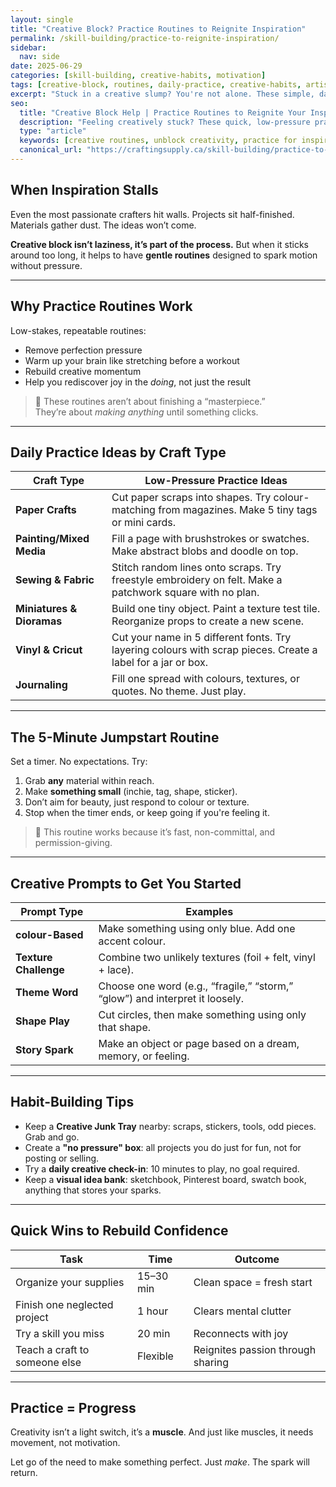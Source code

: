 ```yaml
---
layout: single
title: "Creative Block? Practice Routines to Reignite Inspiration"
permalink: /skill-building/practice-to-reignite-inspiration/
sidebar:
  nav: side
date: 2025-06-29
categories: [skill-building, creative-habits, motivation]
tags: [creative-block, routines, daily-practice, creative-habits, artistic-slumps, inspiration-techniques]
excerpt: "Stuck in a creative slump? You're not alone. These simple, daily craft routines and warm-up exercises can help break the block, reduce pressure, and gently bring your creativity back to life."
seo:
  title: "Creative Block Help | Practice Routines to Reignite Your Inspiration"
  description: "Feeling creatively stuck? These quick, low-pressure practice routines help break blocks and warm up your creative mind. Perfect for crafters, makers, and artists in any medium."
  type: "article"
  keywords: [creative routines, unblock creativity, practice for inspiration, maker slumps, creativity exercises, regain creative flow]
  canonical_url: "https://craftingsupply.ca/skill-building/practice-to-reignite-inspiration/"
---
```


## When Inspiration Stalls

Even the most passionate crafters hit walls. Projects sit half-finished. Materials gather dust. The ideas won’t come.

**Creative block isn’t laziness, it’s part of the process.** But when it sticks around too long, it helps to have **gentle routines** designed to spark motion without pressure.

---

## Why Practice Routines Work

Low-stakes, repeatable routines:

- Remove perfection pressure  
- Warm up your brain like stretching before a workout  
- Rebuild creative momentum  
- Help you rediscover joy in the *doing*, not just the result

> 🎯 These routines aren’t about finishing a “masterpiece.”  
> They’re about *making anything* until something clicks.

---

## Daily Practice Ideas by Craft Type

| Craft Type | Low-Pressure Practice Ideas |
|------------|-----------------------------|
| **Paper Crafts** | Cut paper scraps into shapes. Try colour-matching from magazines. Make 5 tiny tags or mini cards. |
| **Painting/Mixed Media** | Fill a page with brushstrokes or swatches. Make abstract blobs and doodle on top. |
| **Sewing & Fabric** | Stitch random lines onto scraps. Try freestyle embroidery on felt. Make a patchwork square with no plan. |
| **Miniatures & Dioramas** | Build one tiny object. Paint a texture test tile. Reorganize props to create a new scene. |
| **Vinyl & Cricut** | Cut your name in 5 different fonts. Try layering colours with scrap pieces. Create a label for a jar or box. |
| **Journaling** | Fill one spread with colours, textures, or quotes. No theme. Just play. |

---

## The 5-Minute Jumpstart Routine

Set a timer. No expectations. Try:

1. Grab **any** material within reach.  
2. Make **something small** (inchie, tag, shape, sticker).  
3. Don’t aim for beauty, just respond to colour or texture.  
4. Stop when the timer ends, or keep going if you're feeling it.

> 🧠 This routine works because it’s fast, non-committal, and permission-giving.

---

## Creative Prompts to Get You Started

| Prompt Type | Examples |
|-------------|----------|
| **colour-Based** | Make something using only blue. Add one accent colour. |
| **Texture Challenge** | Combine two unlikely textures (foil + felt, vinyl + lace). |
| **Theme Word** | Choose one word (e.g., “fragile,” “storm,” “glow”) and interpret it loosely. |
| **Shape Play** | Cut circles, then make something using only that shape. |
| **Story Spark** | Make an object or page based on a dream, memory, or feeling. |

---

## Habit-Building Tips

- Keep a **Creative Junk Tray** nearby: scraps, stickers, tools, odd pieces. Grab and go.  
- Create a **"no pressure" box**: all projects you do just for fun, not for posting or selling.  
- Try a **daily creative check-in**: 10 minutes to play, no goal required.  
- Keep a **visual idea bank**: sketchbook, Pinterest board, swatch book, anything that stores your sparks.

---

## Quick Wins to Rebuild Confidence

| Task | Time | Outcome |
|------|------|---------|
| Organize your supplies | 15–30 min | Clean space = fresh start |
| Finish one neglected project | 1 hour | Clears mental clutter |
| Try a skill you miss | 20 min | Reconnects with joy |
| Teach a craft to someone else | Flexible | Reignites passion through sharing |

---

## Practice = Progress

Creativity isn’t a light switch, it’s a **muscle**. And just like muscles, it needs movement, not motivation.

Let go of the need to make something perfect. Just *make*. The spark will return.
